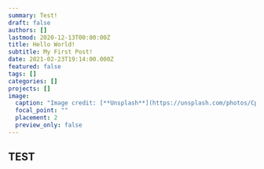 ```yaml
---
summary: Test!
draft: false
authors: []
lastmod: 2020-12-13T00:00:00Z
title: Hello World!
subtitle: My First Post!
date: 2021-02-23T19:14:00.000Z
featured: false
tags: []
categories: []
projects: []
image:
  caption: "Image credit: [**Unsplash**](https://unsplash.com/photos/CpkOjOcXdUY)"
  focal_point: ""
  placement: 2
  preview_only: false
---
```

## TEST